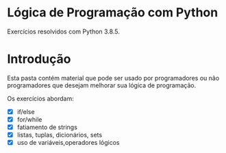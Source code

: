 # Lógica de Programação com Python

Exercícios resolvidos com Python 3.8.5.

# Introdução

Esta pasta contém material que pode ser usado por programadores ou não programadores que desejam melhorar sua lógica de programação.

Os exercícios abordam:

- [x] if/else
- [x] for/while
- [x] fatiamento de strings
- [x] listas, tuplas, dicionários, sets
- [x] uso de variáveis,operadores lógicos
